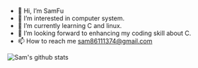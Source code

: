 - 👋 Hi, I’m SamFu
- 👀 I’m interested in computer system.
- 🌱 I’m currently learning C and linux.
- 💞️ I’m looking forward to enhancing my coding skill about C.
- 📫 How to reach me sam86111374@gmail.com

<!---
samfu19971113/samfu19971113 is a ✨ special ✨ repository because its `README.md` (this file) appears on your GitHub profile.
You can click the Preview link to take a look at your changes.
--->

![Sam's github stats](https://github-readme-stats.vercel.app/api?username=samfu19971113)

<!---
[![Top Langs](https://github-readme-stats.vercel.app/api/top-langs/?username=samfu19971113)](https://github.com/samfu19971113/github-readme-stats)
-->
